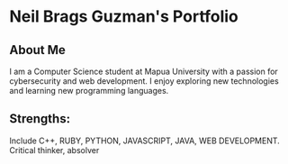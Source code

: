 # Neil Brags Guzman's Portfolio

## About Me
I am a Computer Science student at Mapua University with a passion for cybersecurity and web development. I enjoy exploring new technologies and learning new programming languages.

## Strengths: 
Include C++, RUBY, PYTHON, JAVASCRIPT, JAVA, WEB DEVELOPMENT. Critical thinker, absolver
